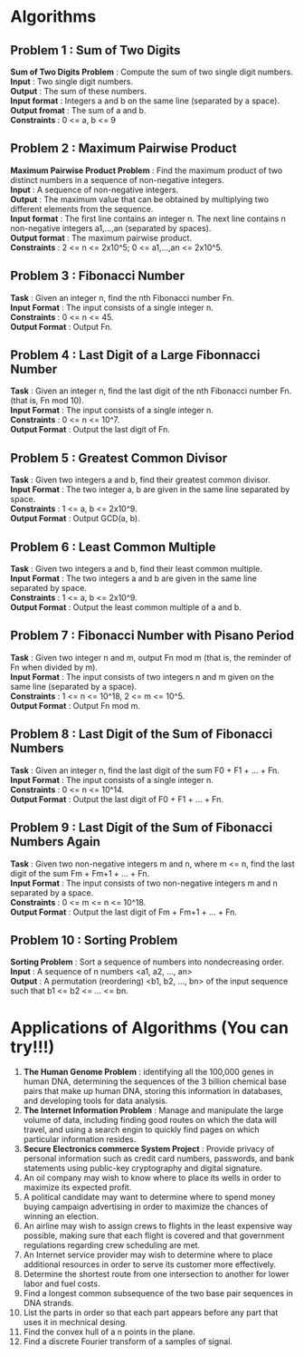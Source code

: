 # Algorithms

## Problem 1 : Sum of Two Digits
**Sum of Two Digits Problem** : Compute the sum of two single digit numbers. <br/>
**Input** : Two single digit numbers. <br/>
**Output** : The sum of these numbers. <br/>
**Input format** : Integers a and b on the same line (separated by a space). <br/>
**Output fromat** : The sum of a and b. <br/>
**Constraints** : 0 <= a, b <= 9

## Problem 2 : Maximum Pairwise Product
**Maximum Pairwise Product Problem** : Find the maximum product of two distinct numbers in a sequence of non-negative integers. <br/>
**Input** : A sequence of non-negative integers. <br/>
**Output** : The maximum value that can be obtained by multiplying two different elements from the sequence. <br/>
**Input format** : The first line contains an integer n. The next line contains n non-negative integers a1,...,an (separated by spaces). <br/>
**Output format** : The maximum pairwise product. <br/>
**Constraints** : 2 <= n <= 2x10^5; 0 <= a1,...,an <= 2x10^5.

## Problem 3 : Fibonacci Number
**Task** : Given an integer n, find the nth Fibonacci number Fn. <br/>
**Input Format** : The input consists of a single integer n. <br/>
**Constraints** : 0 <= n <= 45. <br/>
**Output Format** : Output Fn.

## Problem 4 : Last Digit of a Large Fibonnacci Number
**Task** : Given an integer n, find the last digit of the nth Fibonacci number Fn. (that is, Fn mod 10). <br/>
**Input Format** : The input consists of a single integer n. <br/>
**Constraints** : 0 <= n <= 10^7. <br/>
**Output Format** : Output the last digit of Fn.

## Problem 5 : Greatest Common Divisor
**Task** : Given two integers a and b, find their greatest common divisor. <br/>
**Input Format** : The two integer a, b are given in the same line separated by space. <br/>
**Constraints** : 1 <= a, b <= 2x10^9. <br/>
**Output Format** : Output GCD(a, b). <br/>

## Problem 6 : Least Common Multiple
**Task** : Given two integers a and b, find their least common multiple. <br/>
**Input Format** : The two integers a and b are given in the same line separated by space. <br/>
**Constraints** : 1 <= a, b <= 2x10^9. <br/>
**Output Format** : Output the least common multiple of a and b.

## Problem 7 : Fibonacci Number with Pisano Period
**Task** : Given two integer n and m, output Fn mod m (that is, the reminder of Fn when divided by m). <br/>
**Input Format** : The input consists of two integers n and m given on the same line (separated by a space). <br/>
**Constraints** : 1 <= n <= 10^18, 2 <= m <= 10^5. <br/>
**Output Format** : Output Fn mod m.

## Problem 8 : Last Digit of the Sum of Fibonacci Numbers
**Task** : Given an integer n, find the last digit of the sum F0 + F1 + ... + Fn. <br/>
**Input Format** : The input consists of a single integer n. <br/>
**Constraints** : 0 <= n <= 10^14. <br/>
**Output Format** : Output the last digit of F0 + F1 + ... + Fn.

## Problem 9 : Last Digit of the Sum of Fibonacci Numbers Again
**Task** : Given two non-negative integers m and n, where m <= n, find the last digit of the sum Fm + Fm+1 + ... + Fn. <br/>
**Input Format** : The input consists of two non-negative integers m and n separated by a space. <br/>
**Constraints** : 0 <= m <= n <= 10^18. <br/>
**Output Format** : Output the last digit of Fm + Fm+1 + ... + Fn.

## Problem 10 : Sorting Problem
**Sorting Problem** : Sort a sequence of numbers into nondecreasing order. <br/>
**Input** : A sequence of n numbers <a1, a2, ..., an> <br/>
**Output** : A permutation (reordering) <b1, b2, ..., bn> of the input sequence such that b1 <= b2 <= ... <= bn.

# Applications of Algorithms (You can try!!!)
1. **The Human Genome Problem** : identifying all the 100,000 genes in human DNA, determining the sequences of the 3 billion chemical base pairs that make up human DNA, storing this information in databases, and developing tools for data analysis.
2. **The Internet Information Problem** : Manage and manipulate the large volume of data, including finding good routes on which the data will travel, and using a search engin to quickly find pages on which particular information resides.
3. **Secure Electronics commerce System Project** : Provide privacy of personal information such as credit card numbers, passwords, and bank statements using public-key cryptography and digital signature.
4. An oil company may wish to know where to place its wells in order to maximize its expected profit.
5. A political candidate may want to determine where to spend money buying campaign advertising in order to maximize the chances of winning an election.
6. An airline may wish to assign crews to flights in the least expensive way possible, making sure that each flight is covered and that government regulations regarding crew scheduling are met.
7. An Internet service provider may wish to determine where to place additional resources in order to serve its customer more effectively.
8. Determine the shortest route from one intersection to another for lower labor and fuel costs.
9. Find a longest common subsequence of the two base pair sequences in DNA strands.
10. List the parts in order so that each part appears before any part that uses it in mechnical desing.
11. Find the convex hull of a n points in the plane.
12. Find a discrete Fourier transform of a samples of signal.
